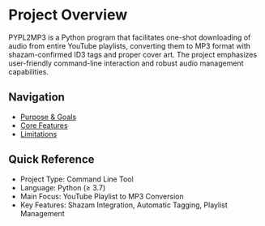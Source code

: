 # Project Overview

PYPL2MP3 is a Python program that facilitates one-shot downloading of audio from entire YouTube playlists, converting them to MP3 format with shazam-confirmed ID3 tags and proper cover art. The project emphasizes user-friendly command-line interaction and robust audio management capabilities.

## Navigation

- [Purpose & Goals](purpose-goals.md)
- [Core Features](core-features.md)
- [Limitations](limitations.md)

## Quick Reference

- Project Type: Command Line Tool
- Language: Python (≥ 3.7)
- Main Focus: YouTube Playlist to MP3 Conversion
- Key Features: Shazam Integration, Automatic Tagging, Playlist Management